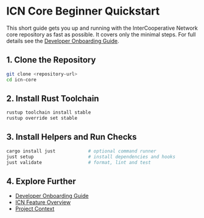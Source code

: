 # ICN Core Beginner Quickstart

This short guide gets you up and running with the InterCooperative Network core repository as fast as possible. It covers only the minimal steps. For full details see the [Developer Onboarding Guide](../ONBOARDING.md).

## 1. Clone the Repository
```bash
git clone <repository-url>
cd icn-core
```

## 2. Install Rust Toolchain
```bash
rustup toolchain install stable
rustup override set stable
```

## 3. Install Helpers and Run Checks
```bash
cargo install just            # optional command runner
just setup                    # install dependencies and hooks
just validate                 # format, lint and test
```

## 4. Explore Further
- [Developer Onboarding Guide](../ONBOARDING.md)
- [ICN Feature Overview](../ICN_FEATURE_OVERVIEW.md)
- [Project Context](../../CONTEXT.md)
